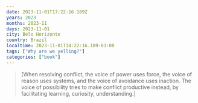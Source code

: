 ```yaml
---
date: 2023-11-01T17:22:16.189Z
years: 2023
months: 2023-11
days: 2023-11-01
city: Belo Horizonte
country: Brazil
localtime: 2023-11-01T14:22:16.189-03:00
tags: ["Why are we yelling?"]
categories: ["book"]
---
```

> [When resolving conflict, the voice of power uses force, the voice of reason uses systems, and the voice of avoidance uses inaction. The voice of possibility tries to make conflict productive instead, by facilitating learning, curiosity, understanding.]
